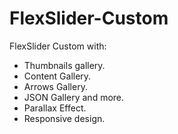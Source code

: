 # FlexSlider-Custom
FlexSlider Custom with:

+ Thumbnails gallery.
+ Content Gallery.
+ Arrows Gallery.
+ JSON Gallery and more.
+ Parallax Effect.
+ Responsive design.

